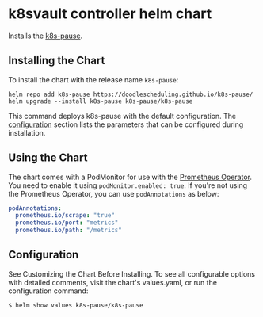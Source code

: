 # k8svault controller helm chart

Installs the [k8s-pause](https://github.com/DoodleScheduling/k8s-pause).

## Installing the Chart

To install the chart with the release name `k8s-pause`:

```console
helm repo add k8s-pause https://doodlescheduling.github.io/k8s-pause/
helm upgrade --install k8s-pause k8s-pause/k8s-pause
```

This command deploys k8s-pause with the default configuration. The [configuration](#configuration) section lists the parameters that can be configured during installation.

## Using the Chart

The chart comes with a PodMonitor for use with the [Prometheus Operator](https://github.com/helm/charts/tree/master/stable/prometheus-operator).
You need to enable it using `podMonitor.enabled: true`.
If you're not using the Prometheus Operator, you can use `podAnnotations` as below:

```yaml
podAnnotations:
  prometheus.io/scrape: "true"
  prometheus.io/port: "metrics"
  prometheus.io/path: "/metrics"
```

## Configuration

See Customizing the Chart Before Installing. To see all configurable options with detailed comments, visit the chart's values.yaml, or run the configuration command:

```sh
$ helm show values k8s-pause/k8s-pause
```

